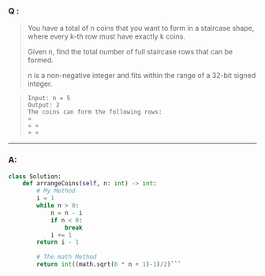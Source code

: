### Q :
> You have a total of n coins that you want to form in a staircase shape, where every k-th row must have exactly k coins.
>
> Given n, find the total number of full staircase rows that can be formed.
>
> n is a non-negative integer and fits within the range of a 32-bit signed integer.

> ```
> Input: n = 5
> Output: 2
> The coins can form the following rows:
> ¤
> ¤ ¤
> ¤ ¤
> ```

***

### A:




```python
class Solution:
    def arrangeCoins(self, n: int) -> int:
        # My Method
        i = 1
        while n > 0:
            n = n - i
            if n < 0:
                break
            i += 1
        return i - 1
        
        # The math Method
        return int((math.sqrt(8 * n + 1)-1)/2)```
